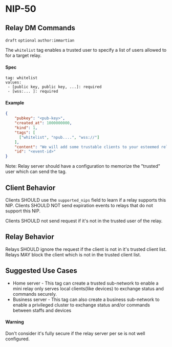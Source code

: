 NIP-50
======

Relay DM Commands
-----------------------------------

`draft` `optional` `author:immartian`

The `whitelist` tag enables a trusted user to specify a list of users allowed to for a target relay.

#### Spec

```
tag: whitelist
values:
 - [public key, public key, ...]: required
 - [wss:... ]: required
```

#### Example

```json
{
    "pubkey": "<pub-key>",
    "created_at": 1000000000,
    "kind": 1,
    "tags": [
      ["whitelist", "npub....", "wss://"]
    ],
    "content": "We will add some trustable clients to your esteemed relay for previlledge processing.\n",
    "id": "<event-id>"
}
```

Note: Relay server should have a configuration to memorize the "trusted" user which can send the tag.

Client Behavior
---------------

Clients SHOULD use the `supported_nips` field to learn if a relay supports this NIP. Clients SHOULD NOT send expiration events to relays that do not support this NIP. 

Clients SHOULD not send request if it's not in the trusted user of the relay.

Relay Behavior
--------------

Relays SHOULD ignore the request if the client is not in it's trusted client list.  
Relays MAY block the client which is not in the trusted client list.  

Suggested Use Cases
-------------------

* Home server - This tag can create a trusted sub-network to enable a mini relay only serves local clients(like devices) to exchange status and commands securely.
* Business server - This tag can also create a business sub-network to enable a privileged cluster to exchange status and/or commands between staffs and devices

#### Warning
Don't consider it's fully secure if the relay server per se is not well configured.
